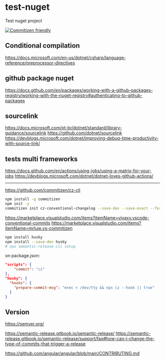 # test-nuget
Test nuget project

[![Commitizen friendly](https://img.shields.io/badge/commitizen-friendly-brightgreen.svg)](http://commitizen.github.io/cz-cli/)

## Conditional compilation
https://docs.microsoft.com/en-us/dotnet/csharp/language-reference/preprocessor-directives

## github package nuget
https://docs.github.com/en/packages/working-with-a-github-packages-registry/working-with-the-nuget-registry#authenticating-to-github-packages



## sourcelink
https://docs.microsoft.com/pt-br/dotnet/standard/library-guidance/sourcelink
https://github.com/dotnet/sourcelink
https://devblogs.microsoft.com/dotnet/improving-debug-time-productivity-with-source-link/


## tests multi frameworks
https://docs.github.com/en/actions/using-jobs/using-a-matrix-for-your-jobs
https://devblogs.microsoft.com/dotnet/dotnet-loves-github-actions/







-------
https://github.com/commitizen/cz-cli

```bash
npm install -g commitizen
npm init -y
commitizen init cz-conventional-changelog --save-dev --save-exact --force
```



https://marketplace.visualstudio.com/items?itemName=vivaxy.vscode-conventional-commits
https://marketplace.visualstudio.com/items?itemName=mrluje.vs-commitizen


```bash
npm install husky
npm install --save-dev husky
# npx semantic-release-cli setup
```


on package.json:
```json
"scripts": {
    "commit": "cz"
},
"husky": {
  "hooks": {
    "prepare-commit-msg": "exec < /dev/tty && npx cz --hook || true"
  }
}
```


## Version
https://semver.org/



https://semantic-release.gitbook.io/semantic-release/
https://semantic-release.gitbook.io/semantic-release/support/faq#how-can-i-change-the-type-of-commits-that-trigger-a-release

https://github.com/angular/angular/blob/main/CONTRIBUTING.md